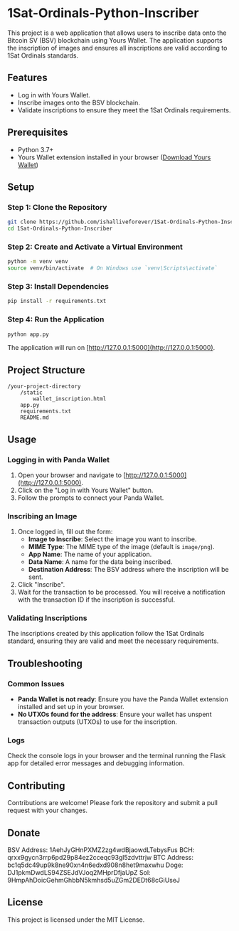 # 1Sat-Ordinals-Python-Inscriber
This project is a web application that allows users to inscribe data onto the Bitcoin SV (BSV) blockchain using Yours Wallet. The application supports the inscription of images and ensures all inscriptions are valid according to 1Sat Ordinals standards.

## Features
- Log in with Yours Wallet.
- Inscribe images onto the BSV blockchain.
- Validate inscriptions to ensure they meet the 1Sat Ordinals requirements.

## Prerequisites
- Python 3.7+
- Yours Wallet extension installed in your browser ([Download Yours Wallet](https://chrome.google.com/webstore/detail/panda-wallet/mlbnicldl1pdjpfenfikcidjbokkgomo))

## Setup

### Step 1: Clone the Repository
```sh
git clone https://github.com/ishalliveforever/1Sat-Ordinals-Python-Inscriber.git
cd 1Sat-Ordinals-Python-Inscriber
```

### Step 2: Create and Activate a Virtual Environment
```sh
python -m venv venv
source venv/bin/activate  # On Windows use `venv\Scripts\activate`
```

### Step 3: Install Dependencies
```sh
pip install -r requirements.txt
```

### Step 4: Run the Application
```sh
python app.py
```

The application will run on [http://127.0.0.1:5000](http://127.0.0.1:5000).

## Project Structure
```
/your-project-directory
    /static
        wallet_inscription.html
    app.py
    requirements.txt
    README.md
```

## Usage

### Logging in with Panda Wallet
1. Open your browser and navigate to [http://127.0.0.1:5000](http://127.0.0.1:5000).
2. Click on the "Log in with Yours Wallet" button.
3. Follow the prompts to connect your Panda Wallet.

### Inscribing an Image
1. Once logged in, fill out the form:
    - **Image to Inscribe**: Select the image you want to inscribe.
    - **MIME Type**: The MIME type of the image (default is `image/png`).
    - **App Name**: The name of your application.
    - **Data Name**: A name for the data being inscribed.
    - **Destination Address**: The BSV address where the inscription will be sent.
2. Click "Inscribe".
3. Wait for the transaction to be processed. You will receive a notification with the transaction ID if the inscription is successful.

### Validating Inscriptions
The inscriptions created by this application follow the 1Sat Ordinals standard, ensuring they are valid and meet the necessary requirements.

## Troubleshooting

### Common Issues
- **Panda Wallet is not ready**: Ensure you have the Panda Wallet extension installed and set up in your browser.
- **No UTXOs found for the address**: Ensure your wallet has unspent transaction outputs (UTXOs) to use for the inscription.

### Logs
Check the console logs in your browser and the terminal running the Flask app for detailed error messages and debugging information.

## Contributing
Contributions are welcome! Please fork the repository and submit a pull request with your changes.

## Donate
BSV Address: 1AehJyGHnPXMZ2zg4wdBjaowdLTebysFus
BCH: qrxx9gycn3rrp6pd29p84ez2cceqc93gl5zdvttrjw
BTC Address: bc1q5dc49up9k8ne90xn4n6edxd908n8het9maxwhu
Doge: DJ1pkmDwdLS94ZSEJdVJoq2MHprDfjaUpZ
Sol: 9HmpAhDoicGehmGhbbN5kmhsd5uZGm2DEDt68cGiUseJ

## License
This project is licensed under the MIT License.
